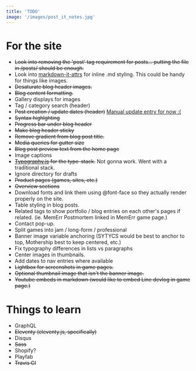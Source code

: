 ```yaml
---
title: 'TODO'
image: '/images/post_it_notes.jpg'
---
```


# For the site

* ~~Look into removing the 'post' tag requirement for posts... putting the file in /posts/ should be enough.~~
* Look into [markdown-it-attrs](https://www.npmjs.com/package/markdown-it-attrs) for inline .md styling. This could be handy for things like images.
* ~~Desaturate blog header images.~~
* ~~Blog content formatting.~~
* Gallery displays for images
* Tag / category search (header)
* ~~Post creation / update dates (header)~~ [Manual update entry for now :(](https://github.com/11ty/eleventy/issues/443)
* ~~Syntax highlghting~~
* ~~Progress bar under blog header~~
* ~~Make blog header sticky~~
* ~~Remove gradient from blog post title.~~
* ~~Media queries for gutter size~~
* ~~Blog post preview text from the home page~~
* Image captions
* ~~[Typography.js](https://kyleamathews.github.io/typography.js/) for the type-stack.~~ Not gonna work. Went with a traditional stack.
* Ignore directory for drafts
* ~~Product pages (games, sites, etc.)~~
* ~~Overview sections~~
* Download fonts and link them using @font-face so they actually render properly on the site.
* Table styling in blog posts.
* Related tags to show portfolio / blog entries on each other's pages if related. (ie. MemErr Postmortem linked in MemErr game page.)
* Contact pop-up.
* Split games into jam / long-form / professional
* Banner image variable anchoring (SYTYCS would be best to anchor to top, Mothership best to keep centered, etc.)
* Fix typography differences in lists vs paragraphs
* Center images in thumbnails.
* Add dates to nav entries where available
* ~~Lightbox for screenshots in game pages.~~
* ~~Optional thumbnail image that isn't the banner image.~~
* ~~Youtube embeds in markdown (would like to embed Line devlog in game page.)~~

# Things to learn

* GraphQL
* ~~Eleventy (eleventy.js, specifically)~~
* Disqus
* ~~Sass~~
* Shopify?
* Playfab
* ~~Travis CI~~